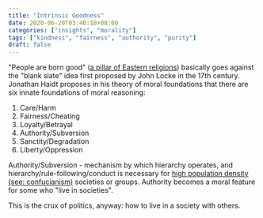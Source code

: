 ```yaml
---
title: "Intrinsic Goodness"
date: 2020-06-20T03:40:18+08:00
categories: ["insights", "morality"]
tags: ["kindness", "fairness", "authority", "purity"]
draft: false
---
```


"People are born good" ([a pillar of Eastern religions](../eastern-vs-western-religions/)) basically goes against the "blank slate" idea first proposed by John Locke in the 17th century. Jonathan Haidt proposes in his theory of moral foundations that there are six innate foundations of moral reasoning:
1. Care/Harm
2. Fairness/Cheating
3. Loyalty/Betrayal
4. Authority/Subversion
5. Sanctity/Degradation
6. Liberty/Oppression

Authority/Subversion - mechanism by which hierarchy operates, and hierarchy/rule-following/conduct is necessary for [high population density (see: confucianism)](../confucianism-population-density/) societies or groups. Authority becomes a moral feature for some who "live in societies".

This is the crux of politics, anyway: how to live in a society with others.

